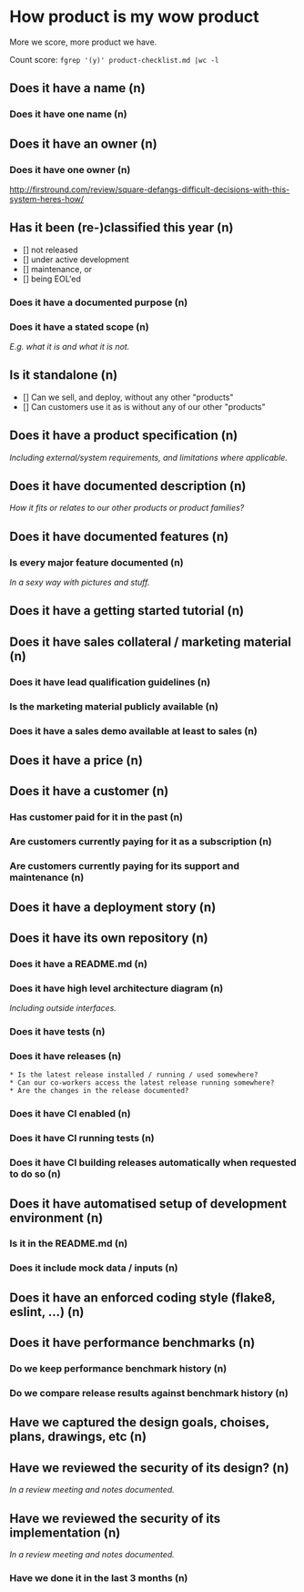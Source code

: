 # How product is my wow product

More we score, more product we have.

Count score: ```fgrep '(y)' product-checklist.md |wc -l```

## Does it have a name (n)

### Does it have one name (n)

## Does it have an owner (n)

### Does it have one owner (n)

<http://firstround.com/review/square-defangs-difficult-decisions-with-this-system-heres-how/>

## Has it been (re-)classified this year (n)

* [] not released
* [] under active development
* [] maintenance, or
* [] being EOL'ed

### Does it have a documented purpose (n)

### Does it have a stated scope (n)

*E.g. what it is and what it is not.*

## Is it standalone (n)

* [] Can we sell, and deploy, without any other "products"
* [] Can customers use it as is without any of our other "products"

## Does it have a product specification (n)

*Including external/system requirements, and limitations where applicable.*

## Does it have documented description (n)

*How it fits or relates to our other products or product families?*

## Does it have documented features (n)

### Is every major feature documented (n)

*In a sexy way with pictures and stuff.*

## Does it have a getting started tutorial (n)

## Does it have sales collateral / marketing material (n)

### Does it have lead qualification guidelines (n)

### Is the marketing material publicly available (n)

### Does it have a sales demo available at least to sales (n)

## Does it have a price (n)

## Does it have a customer (n)

### Has customer paid for it in the past (n)

### Are customers currently paying for it as a subscription (n)

### Are customers currently paying for its support and maintenance (n)

## Does it have a deployment story (n)

## Does it have its own repository (n)

### Does it have a README.md (n)

### Does it have high level architecture diagram (n)

*Including outside interfaces.*

### Does it have tests (n)

### Does it have releases (n)

    * Is the latest release installed / running / used somewhere?
    * Can our co-workers access the latest release running somewhere?
    * Are the changes in the release documented?

### Does it have CI enabled (n)

### Does it have CI running tests (n)

### Does it have CI building releases automatically when requested to do so (n)

## Does it have automatised setup of development environment (n)

### Is it in the README.md (n)

### Does it include mock data / inputs (n)

## Does it have an enforced coding style (flake8, eslint, ...) (n)

## Does it have performance benchmarks (n)

### Do we keep performance benchmark history (n)

### Do we compare release results against benchmark history  (n)

## Have we captured the design goals, choises, plans, drawings, etc (n)

## Have we reviewed the security of its design? (n)

*In a review meeting and notes documented.*

## Have we reviewed the security of its implementation (n)

*In a review meeting and notes documented.*

### Have we done it in the last 3 months (n)
